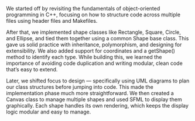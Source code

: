 We started off by revisiting the fundamentals of object-oriented programming in C++, focusing on how to structure code across multiple files using header files and Makefiles. 

After that, we implemented shape classes like Rectangle, Square, Circle, and Ellipse, and tied them together using a common Shape base class. This gave us solid practice with inheritance, polymorphism, and designing for extensibility. We also added support for coordinates and a getShape() method to identify each type. While building this, we learned the importance of avoiding code duplication and writing modular, clean code that’s easy to extend.

Later, we shifted focus to design — specifically using UML diagrams to plan our class structures before jumping into code. This made the implementation phase much more straightforward. We then created a Canvas class to manage multiple shapes and used SFML to display them graphically. Each shape handles its own rendering, which keeps the display logic modular and easy to manage.
